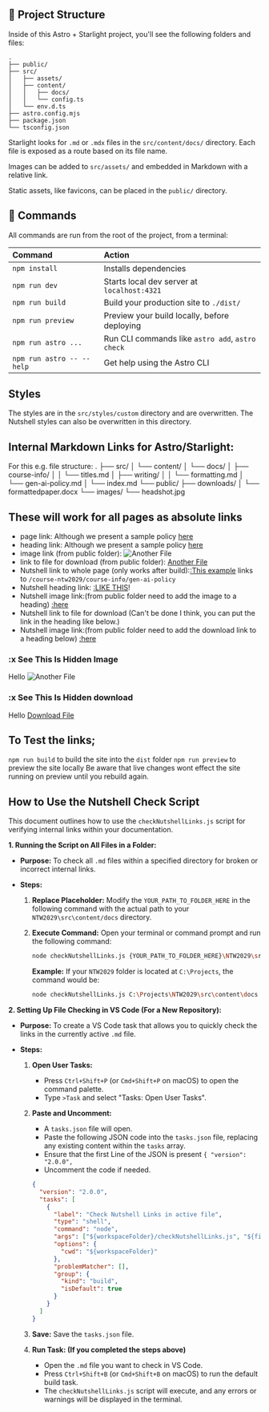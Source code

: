 ## 🚀 Project Structure

Inside of this Astro + Starlight project, you'll see the following folders and files:

```
.
├── public/
├── src/
│   ├── assets/
│   ├── content/
│   │   ├── docs/
│   │   └── config.ts
│   └── env.d.ts
├── astro.config.mjs
├── package.json
└── tsconfig.json
```

Starlight looks for `.md` or `.mdx` files in the `src/content/docs/` directory. Each file is exposed as a route based on its file name.

Images can be added to `src/assets/` and embedded in Markdown with a relative link.

Static assets, like favicons, can be placed in the `public/` directory.

## 🧞 Commands

All commands are run from the root of the project, from a terminal:

| Command                   | Action                                           |
| :------------------------ | :----------------------------------------------- |
| `npm install`             | Installs dependencies                            |
| `npm run dev`             | Starts local dev server at `localhost:4321`      |
| `npm run build`           | Build your production site to `./dist/`          |
| `npm run preview`         | Preview your build locally, before deploying     |
| `npm run astro ...`       | Run CLI commands like `astro add`, `astro check` |
| `npm run astro -- --help` | Get help using the Astro CLI                     |

## Styles

The styles are in the `src/styles/custom` directory and are overwritten. The Nutshell styles can also be overwritten in this directory.

## Internal Markdown Links for Astro/Starlight:

For this e.g. file structure:
.
├── src/
│ └── content/
│ └── docs/
│ ├── course-info/
│ │ └── titles.md
│ ├── writing/
│ │ └── formatting.md
│ └── gen-ai-policy.md
│ └── index.md
└── public/
├── downloads/
│ └── formattedpaper.docx
└── images/
└── headshot.jpg

## These will work for all pages as absolute links

- page link: Although we present a sample policy [here](/course-ntw2029/course-info/gen-ai-policy)
- heading link: Although we present a sample policy [here](/course-ntw2029/course-info/gen-ai-policy/#nus-general-genai-policy)
- image link (from public folder): ![Another File](/images/add-another-file.png)
- link to file for download (from public folder): [Another File](/downloads/formattedpaper.docx)
- Nutshell link to whole page (only works after build):[:This example](/course-ntw2029/course-info/gen-ai-policy) links to `/course-ntw2029/course-info/gen-ai-policy`
- Nutshell heading link: [:LIKE THIS](/course-ntw2029/course-info/gen-ai-policy/#nus-general-genai-policy)!
- Nutshell image link:(from public folder need to add the image to a heading) [:here](/#see-this-is-hidden-image)
- Nutshell link to file for download (Can't be done I think, you can put the link in the heading like below.)
- Nutshell image link:(from public folder need to add the download link to a heading below) [:here](/#see-this-is-hidden-download)

### :x See This Is Hidden Image

Hello
![Another File](/images/add-another-file.png)

### :x See This Is Hidden download

Hello
[Download File](/downloads/formattedpaper.docx)

## To Test the links;

`npm run build` to build the site into the `dist` folder
`npm run preview` to preview the site locally
Be aware that live changes wont effect the site running on preview until you rebuild again.

## How to Use the Nutshell Check Script

This document outlines how to use the `checkNutshellLinks.js` script for verifying internal links within your documentation.

**1. Running the Script on All Files in a Folder:**

- **Purpose:** To check all `.md` files within a specified directory for broken or incorrect internal links.
- **Steps:**

  1.  **Replace Placeholder:** Modify the `YOUR_PATH_TO_FOLDER_HERE` in the following command with the actual path to your `NTW2029\src\content/docs` directory.
  2.  **Execute Command:** Open your terminal or command prompt and run the following command:

      ```bash
      node checkNutshellLinks.js {YOUR_PATH_TO_FOLDER_HERE}\NTW2029\src\content\docs
      ```

      **Example:** If your `NTW2029` folder is located at `C:\Projects`, the command would be:

      ```bash
      node checkNutshellLinks.js C:\Projects\NTW2029\src\content\docs
      ```

**2. Setting Up File Checking in VS Code (For a New Repository):**

- **Purpose:** To create a VS Code task that allows you to quickly check the links in the currently active `.md` file.
- **Steps:**

  1.  **Open User Tasks:**
      - Press `Ctrl+Shift+P` (or `Cmd+Shift+P` on macOS) to open the command palette.
      - Type `>Task` and select "Tasks: Open User Tasks".
  2.  **Paste and Uncomment:**

      - A `tasks.json` file will open.
      - Paste the following JSON code into the `tasks.json` file, replacing any existing content within the `tasks` array.
      - Ensure that the first Line of the JSON is present `{ "version": "2.0.0",`
      - Uncomment the code if needed.

      ```json
      {
        "version": "2.0.0",
        "tasks": [
          {
            "label": "Check Nutshell Links in active file",
            "type": "shell",
            "command": "node",
            "args": ["${workspaceFolder}/checkNutshellLinks.js", "${file}"],
            "options": {
              "cwd": "${workspaceFolder}"
            },
            "problemMatcher": [],
            "group": {
              "kind": "build",
              "isDefault": true
            }
          }
        ]
      }
      ```

  3.  **Save:** Save the `tasks.json` file.
  4.  **Run Task: (If you completed the steps above)**
      - Open the `.md` file you want to check in VS Code.
      - Press `Ctrl+Shift+B` (or `Cmd+Shift+B` on macOS) to run the default build task.
      - The `checkNutshellLinks.js` script will execute, and any errors or warnings will be displayed in the terminal.
